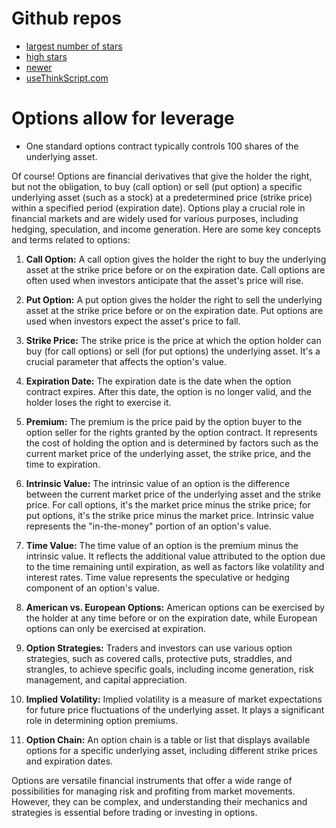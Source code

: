 # Github repos

* [largest number of stars](https://github.com/hwrdprkns/ThinkOrSwim)
* [high stars](https://github.com/bingit2/TradingView-to-ThinkorSwim)
* [newer](https://github.com/2187Nick/thinkscript)
* [useThinkScript.com](https://usethinkscript.com/resources/categories/code-reference.2/)

# Options allow for leverage

* One standard options contract typically controls 100 shares of the underlying asset.

Of course! Options are financial derivatives that give the holder the right, but not the obligation, to buy (call option) or sell (put option) a specific underlying asset (such as a stock) at a predetermined price (strike price) within a specified period (expiration date). Options play a crucial role in financial markets and are widely used for various purposes, including hedging, speculation, and income generation. Here are some key concepts and terms related to options:

1. **Call Option:** A call option gives the holder the right to buy the underlying asset at the strike price before or on the expiration date. Call options are often used when investors anticipate that the asset's price will rise.

2. **Put Option:** A put option gives the holder the right to sell the underlying asset at the strike price before or on the expiration date. Put options are used when investors expect the asset's price to fall.

3. **Strike Price:** The strike price is the price at which the option holder can buy (for call options) or sell (for put options) the underlying asset. It's a crucial parameter that affects the option's value.

4. **Expiration Date:** The expiration date is the date when the option contract expires. After this date, the option is no longer valid, and the holder loses the right to exercise it.

5. **Premium:** The premium is the price paid by the option buyer to the option seller for the rights granted by the option contract. It represents the cost of holding the option and is determined by factors such as the current market price of the underlying asset, the strike price, and the time to expiration.

6. **Intrinsic Value:** The intrinsic value of an option is the difference between the current market price of the underlying asset and the strike price. For call options, it's the market price minus the strike price; for put options, it's the strike price minus the market price. Intrinsic value represents the "in-the-money" portion of an option's value.

7. **Time Value:** The time value of an option is the premium minus the intrinsic value. It reflects the additional value attributed to the option due to the time remaining until expiration, as well as factors like volatility and interest rates. Time value represents the speculative or hedging component of an option's value.

8. **American vs. European Options:** American options can be exercised by the holder at any time before or on the expiration date, while European options can only be exercised at expiration.

9. **Option Strategies:** Traders and investors can use various option strategies, such as covered calls, protective puts, straddles, and strangles, to achieve specific goals, including income generation, risk management, and capital appreciation.

10. **Implied Volatility:** Implied volatility is a measure of market expectations for future price fluctuations of the underlying asset. It plays a significant role in determining option premiums.

11. **Option Chain:** An option chain is a table or list that displays available options for a specific underlying asset, including different strike prices and expiration dates.

Options are versatile financial instruments that offer a wide range of possibilities for managing risk and profiting from market movements. However, they can be complex, and understanding their mechanics and strategies is essential before trading or investing in options.